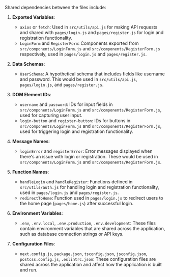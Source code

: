 Shared dependencies between the files include:

1. **Exported Variables**: 
   - `axios` or `fetch`: Used in `src/utils/api.js` for making API requests and shared with `pages/login.js` and `pages/register.js` for login and registration functionality.
   - `LoginForm` and `RegisterForm`: Components exported from `src/components/LoginForm.js` and `src/components/RegisterForm.js` respectively, used in `pages/login.js` and `pages/register.js`.

2. **Data Schemas**: 
   - `UserSchema`: A hypothetical schema that includes fields like username and password. This would be used in `src/utils/api.js`, `pages/login.js`, and `pages/register.js`.

3. **DOM Element IDs**: 
   - `username` and `password`: IDs for input fields in `src/components/LoginForm.js` and `src/components/RegisterForm.js`, used for capturing user input.
   - `login-button` and `register-button`: IDs for buttons in `src/components/LoginForm.js` and `src/components/RegisterForm.js`, used for triggering login and registration functionality.

4. **Message Names**: 
   - `loginError` and `registerError`: Error messages displayed when there's an issue with login or registration. These would be used in `src/components/LoginForm.js` and `src/components/RegisterForm.js`.

5. **Function Names**: 
   - `handleLogin` and `handleRegister`: Functions defined in `src/utils/auth.js` for handling login and registration functionality, used in `pages/login.js` and `pages/register.js`.
   - `redirectToHome`: Function used in `pages/login.js` to redirect users to the home page (`pages/home.js`) after successful login.

6. **Environment Variables**: 
   - `.env`, `.env.local`, `.env.production`, `.env.development`: These files contain environment variables that are shared across the application, such as database connection strings or API keys.

7. **Configuration Files**: 
   - `next.config.js`, `package.json`, `tsconfig.json`, `jsconfig.json`, `postcss.config.js`, `.eslintrc.json`: These configuration files are shared across the application and affect how the application is built and run.